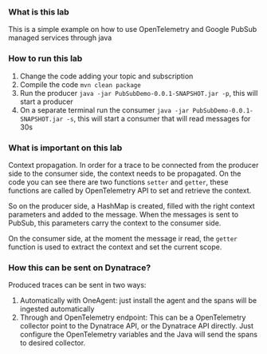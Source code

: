 ### What is this lab

This is a simple example on how to use OpenTelemetry and Google PubSub managed services through java

### How to run this lab

1. Change the code adding your topic and subscription
2. Compile the code ```mvn clean package```
3. Run the producer ```java -jar PubSubDemo-0.0.1-SNAPSHOT.jar -p```, this will start a producer
4. On a separate terminal run the consumer ```java -jar PubSubDemo-0.0.1-SNAPSHOT.jar -s```, this will start a consumer that will read messages for 30s

### What is important on this lab

Context propagation. In order for a trace to be connected from the producer side to the consumer side, the context needs to be propagated. On the code you can see there are two functions ```setter``` and ```getter```, these functions are called by OpenTelemetry API to set and retrieve the context.

So on the producer side, a HashMap is created, filled with the right context parameters and added to the message. When the messages is sent to PubSub, this parameters carry the context to the consumer side.

On the consumer side, at the moment the message ir read, the ```getter``` function is used to extract the context and set the current scope.

### How this can be sent on Dynatrace? 

Produced traces can be sent in two ways:

1. Automatically with OneAgent: just install the agent and the spans will be ingested automatically
2. Through and OpenTelemetry endpoint: This can be a OpenTelemetry collector point to the Dynatrace API, or the Dynatrace API directly. Just configure the OpenTelemetry variables and the Java will send the spans to desired collector.